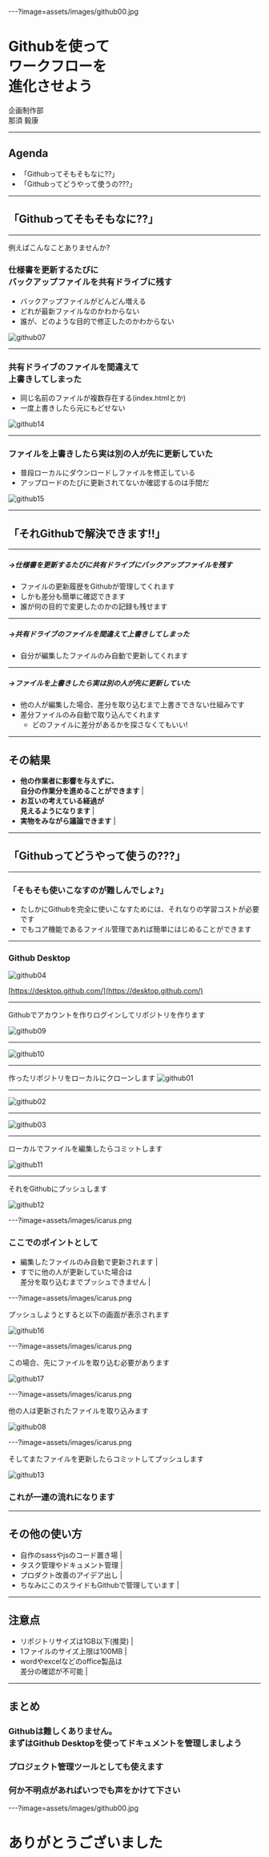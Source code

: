 ---?image=assets/images/github00.jpg
<h1 class="fc_white bold ta_center">Githubを使って<br>ワークフローを<br>進化させよう</h1>

<div class="fc_white ta_center">
企画制作部<br>
那須 毅康
</div>

---

## Agenda

- 「Githubってそもそもなに??」
- 「Githubってどうやって使うの???」

---

## **「Githubってそもそもなに??」**

---

例えばこんなことありませんか?

<h3 class="fc_white">仕様書を更新するたびに<br>バックアップファイルを共有ドライブに残す</h3>

<ul>
<li class="fragment visible" data-fragment-index="0">バックアップファイルがどんどん増える<i class="em em-cold_sweat"></i>  <!-- --></li>
<li class="fragment visible" data-fragment-index="1">どれが最新ファイルなのかわからない<i class="em em-cold_sweat"></i>  <!-- --></li>
<li class="fragment visible current-fragment" data-fragment-index="2">誰が、どのような目的で修正したのかわからない<i class="em em-cold_sweat"></i>  <!-- --></li>
</ul>

![github07](assets/images/github07.png)

---

<h3 class="fc_white">共有ドライブのファイルを間違えて<br>上書きしてしまった</h3>

<ul>
<li class="fragment visible" data-fragment-index="0">同じ名前のファイルが複数存在する(index.htmlとか)<i class="em em-confounded"></i>  <!-- --></li>
<li class="fragment visible current-fragment" data-fragment-index="1">一度上書きしたら元にもどせない<i class="em em-confounded"></i>  <!-- --></li>
</ul>

![github14](assets/images/github14.jpg)

---

<h3 class="fc_white">ファイルを上書きしたら実は別の人が先に更新していた</h3>

<ul>
<li class="fragment visible" data-fragment-index="0">普段ローカルにダウンロードしファイルを修正している<i class="em em-dizzy_face"></i>  <!-- --></li>
<li class="fragment visible current-fragment" data-fragment-index="1">アップロードのたびに更新されてないか確認するのは手間だ<i class="em em-dizzy_face"></i>  <!-- --></li>
</ul>

![github15](assets/images/github15.png)

---

## **「それGithubで解決できます!!」**

---

##### →仕様書を更新するたびに共有ドライブにバックアップファイルを残す

<ul>
<li class="fragment visible" data-fragment-index="0">ファイルの更新履歴をGithubが管理してくれます<i class="em em-smile"></i>  <!-- --></li>
<li class="fragment visible" data-fragment-index="1">しかも差分も簡単に確認できます<i class="em em-smile"></i>  <!-- --></li>
<li class="fragment visible current-fragment" data-fragment-index="2">誰が何の目的で変更したのかの記録も残せます<i class="em em-smile"></i>  <!-- --></li>
</ul>

---

##### →共有ドライブのファイルを間違えて上書きしてしまった

<ul>
<li class="fragment visible current-fragment" data-fragment-index="0">自分が編集したファイルのみ自動で更新してくれます<i class="em em-smiley"></i> <!-- --></li>
</ul>

---

##### →ファイルを上書きしたら実は別の人が先に更新していた

<ul>
<li class="fragment visible" data-fragment-index="0">他の人が編集した場合、差分を取り込むまで上書きできない仕組みです<i class="em em-blush"></i>  <!-- --></li>
<li class="fragment visible current-fragment" data-fragment-index="1">差分ファイルのみ自動で取り込んでくれます<i class="em em-blush"></i>  <!-- --><ul>
<li>どのファイルに差分があるかを探さなくてもいい<i class="em em-blush"></i>!</li>
</ul>
</li>
</ul>

---

## その結果

- **他の作業者に影響を与えずに、<br>自分の作業分を進めることができます** |
- **お互いの考えている経過が<br>見えるようになります** |
- **実物をみながら議論できます** |

---

## **「Githubってどうやって使うの???」**

---

### 「そもそも使いこなすのが難しんでしょ?」

- たしかにGithubを完全に使いこなすためには、それなりの学習コストが必要です
- でもコア機能であるファイル管理であれば簡単にはじめることができます

---

### Github Desktop
![github04](assets/images/github04.png)

[https://desktop.github.com/](https://desktop.github.com/)

---

Githubでアカウントを作りログインしてリポジトリを作ります

![github09](assets/images/github09.png)

---

![github10](assets/images/github10.png)

---

作ったリポジトリをローカルにクローンします
![github01](assets/images/github01.png)

---

![github02](assets/images/github02.png)

---

![github03](assets/images/github03.png)

---

ローカルでファイルを編集したらコミットします

![github11](assets/images/github11.png)

---

それをGithubにプッシュします

![github12](assets/images/github12.png)

---?image=assets/images/icarus.png

<h3 class="fc_white bold">ここでのポイントとして</h3>

- 編集したファイルのみ自動で更新されます |
- すでに他の人が更新していた場合は<br>差分を取り込むまでプッシュできません |

---?image=assets/images/icarus.png

<p class="fc_white">プッシュしようとすると以下の画面が表示されます</p>

![github16](assets/images/github16.png)

---?image=assets/images/icarus.png

<p class="fc_white">この場合、先にファイルを取り込む必要があります</p>

![github17](assets/images/github17.png)

---?image=assets/images/icarus.png

<p class="fc_white">他の人は更新されたファイルを取り込みます</p>

![github08](assets/images/github08.png)

---?image=assets/images/icarus.png

<p class="fc_white">そしてまたファイルを更新したらコミットしてプッシュします</p>

![github13](assets/images/github13.png)

<h3 class="fc_white bold">これが一連の流れになります</h3>

---

<h2 class="fc_white bold">その他の使い方</h3>

- 自作のsassやjsのコード置き場 |
- タスク管理やドキュメント管理 |
- プロダクト改善のアイデア出し |
- ちなみにこのスライドもGithubで管理しています |

---

<h2 class="fc_white bold">注意点</h2>

- リポジトリサイズは1GB以下(推奨) |
- 1ファイルのサイズ上限は100MB |
- wordやexcelなどのoffice製品は<br>差分の確認が不可能 |

---

<h2 class="fc_white bold">まとめ</h2>

### Githubは難しくありません。<br>まずはGithub Desktopを使ってドキュメントを管理しましよう
### プロジェクト管理ツールとしても使えます
### 何か不明点があればいつでも声をかけて下さい

---?image=assets/images/github00.jpg

<h1 class="fc_white bold">ありがとうございました</h1>
